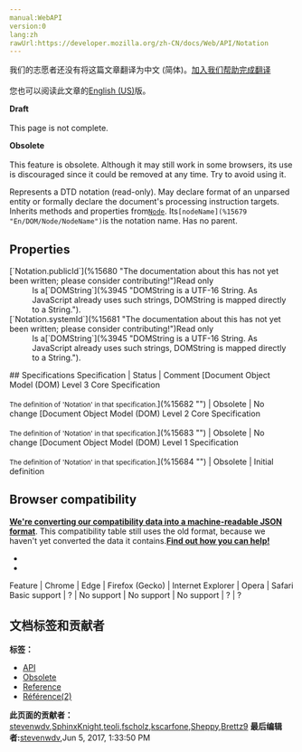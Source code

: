```yaml
---
manual:WebAPI
version:0
lang:zh
rawUrl:https://developer.mozilla.org/zh-CN/docs/Web/API/Notation
---
```




<bdi>我们的志愿者还没有将这篇文章翻译为<bdi>中文 (简体)</bdi>。[加入我们帮助完成翻译](%15676 "")<br></br>您也可以阅读此文章的[English (US)](%15677 "")版。</bdi>






**Draft**<br></br>This page is not complete.




**Obsolete**<br></br>This feature is obsolete. Although it may still work in some browsers, its use is discouraged since it could be removed at any time. Try to avoid using it.





Represents a DTD notation (read-only). May declare format of an unparsed entity or formally declare the document&#39;s processing instruction targets. Inherits methods and properties from[`Node`](%15678 "En/DOM/Node"). Its`[nodeName](%15679 "En/DOM/Node/NodeName")`is the notation name. Has no parent.


## Properties<a name="Properties"></a>
<dl><dt>[`Notation.publicId`](%15680 "The documentation about this has not yet been written; please consider contributing!")Read only</dt><dd>Is a[`DOMString`](%3945 "DOMString is a UTF-16 String. As JavaScript already uses such strings, DOMString is mapped directly to a String.").</dd><dt>[`Notation.systemId`](%15681 "The documentation about this has not yet been written; please consider contributing!")Read only</dt><dd>Is a[`DOMString`](%3945 "DOMString is a UTF-16 String. As JavaScript already uses such strings, DOMString is mapped directly to a String.").</dd></dl>
## Specifications<a name="Specifications"></a>
Specification | Status | Comment 
[Document Object Model (DOM) Level 3 Core Specification<br></br><small>The definition of &#39;Notation&#39; in that specification.</small>](%15682 "") | Obsolete | No change 
[Document Object Model (DOM) Level 2 Core Specification<br></br><small>The definition of &#39;Notation&#39; in that specification.</small>](%15683 "") | Obsolete | No change 
[Document Object Model (DOM) Level 1 Specification<br></br><small>The definition of &#39;Notation&#39; in that specification.</small>](%15684 "") | Obsolete | Initial definition 


## Browser compatibility<a name="Browser_compatibility"></a>


**[We&#39;re converting our compatibility data into a machine-readable JSON format](%3344 "")**. This compatibility table still uses the old format, because we haven&#39;t yet converted the data it contains.**[Find out how you can help!](%3409 "")**


* 
* 
Feature | Chrome | Edge | Firefox (Gecko) | Internet Explorer | Opera | Safari 
Basic support | ? | No support | No support | No support | ? | ? 






## 文档标签和贡献者
**标签：**
* [API](%50 "")
* [Obsolete](%5507 "")
* [Reference](%3381 "")
* [Référence(2)](%3892 "")

**此页面的贡献者：**[stevenwdv](%6550 ""),[SphinxKnight](%191 ""),[teoli](%160 ""),[fscholz](%60 ""),[kscarfone](%3900 ""),[Sheppy](%405 ""),[Brettz9](%5522 "")
**最后编辑者:**[stevenwdv](%6550 ""),<time>Jun 5, 2017, 1:33:50 PM</time>


